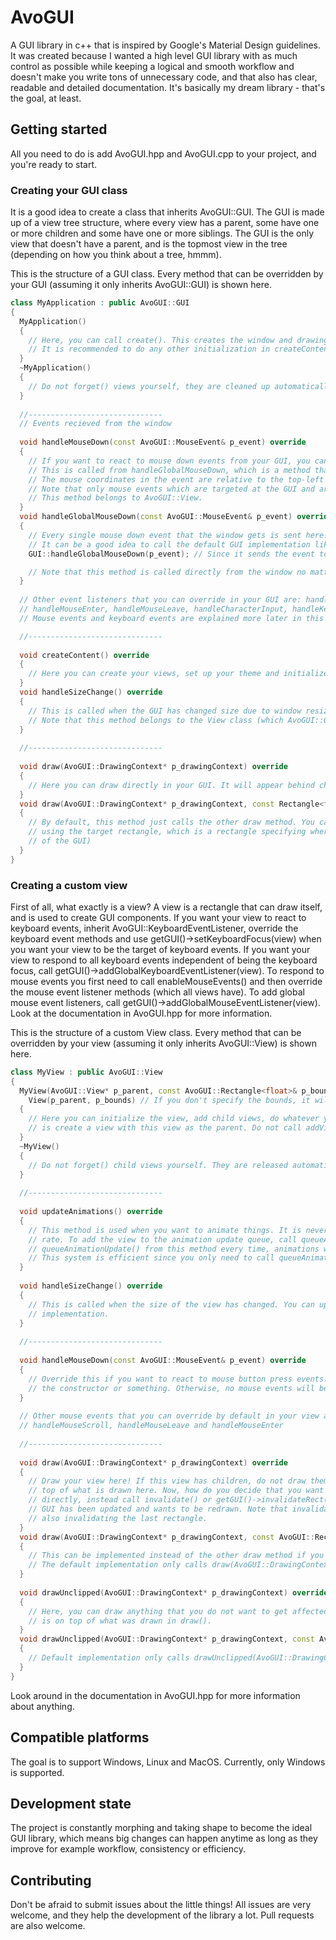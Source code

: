# AvoGUI
A GUI library in c++ that is inspired by Google's Material Design guidelines. It was created because I wanted a high level GUI library with as much control as possible while keeping a logical and smooth workflow and doesn't make you write tons of unnecessary code, and that also has clear, readable and detailed documentation. It's basically my dream library - that's the goal, at least.

## Getting started
All you need to do is add AvoGUI.hpp and AvoGUI.cpp to your project, and you're ready to start.

### Creating your GUI class
It is a good idea to create a class that inherits AvoGUI::GUI. The GUI is made up of a view tree structure, where every view has a parent, some have one or more children and some have one or more siblings. The GUI is the only view that doesn't have a parent, and is the topmost view in the tree (depending on how you think about a tree, hmmm).

This is the structure of a GUI class. Every method that can be overridden by your GUI (assuming it only inherits AvoGUI::GUI) is shown here.
```cpp
class MyApplication : public AvoGUI::GUI
{
  MyApplication()
  {
    // Here, you can call create(). This creates the window and drawing context that the GUI relies on.
    // It is recommended to do any other initialization in createContent().
  }
  ~MyApplication()
  {
    // Do not forget() views yourself, they are cleaned up automatically if they have a parent.
  }
  
  //------------------------------
  // Events recieved from the window
  
  void handleMouseDown(const AvoGUI::MouseEvent& p_event) override
  {
    // If you want to react to mouse down events from your GUI, you can do it here.
    // This is called from handleGlobalMouseDown, which is a method that sends the event down to all targeted views.
    // The mouse coordinates in the event are relative to the top-left corner of the GUI.
    // Note that only mouse events which are targeted at the GUI and aren't absorbed by children are received here.
    // This method belongs to AvoGUI::View.
  }
  void handleGlobalMouseDown(const AvoGUI::MouseEvent& p_event) override
  {
    // Every single mouse down event that the window gets is sent here.
    // It can be a good idea to call the default GUI implementation like this:
    GUI::handleGlobalMouseDown(p_event); // Since it sends the event to children.

    // Note that this method is called directly from the window no matter what, so never call addGlobalMouseEventListener(gui)...
  }
  
  // Other event listeners that you can override in your GUI are: handleMouseUp, handleDoubleClick, handleMouseMove, handleMouseScroll,
  // handleMouseEnter, handleMouseLeave, handleCharacterInput, handleKeyboardKeyDown and handleKeyboardKeyUp - as well as the global versions. 
  // Mouse events and keyboard events are explained more later in this readme.

  //------------------------------
  
  void createContent() override
  {
    // Here you can create your views, set up your theme and initialize other things. This method has no default implementation.
  }
  void handleSizeChange() override
  {
    // This is called when the GUI has changed size due to window resizing. This method has no default implementation.
    // Note that this method belongs to the View class (which AvoGUI::GUI inherits) and can be implemented on any view.
  }
  
  //------------------------------
  
  void draw(AvoGUI::DrawingContext* p_drawingContext) override
  {
    // Here you can draw directly in your GUI. It will appear behind child views. There is no default implementation.
  }
  void draw(AvoGUI::DrawingContext* p_drawingContext, const Rectangle<float>& p_targetRectangle) override
  {
    // By default, this method just calls the other draw method. You can use this one instead if you want to optimize drawing
    // using the target rectangle, which is a rectangle specifying where drawing is needed (relative to the top-left corner
    // of the GUI)
  }
}
```

### Creating a custom view
First of all, what exactly is a view? A view is a rectangle that can draw itself, and is used to create GUI components. If you want your view to react to keyboard events, inherit AvoGUI::KeyboardEventListener, override the keyboard event methods and use getGUI()->setKeyboardFocus(view) when you want your view to be the target of keyboard events. If you want your view to respond to all keyboard events independent of being the keyboard focus, call getGUI()->addGlobalKeyboardEventListener(view). To respond to mouse events you first need to call enableMouseEvents() and then override the mouse event listener methods (which all views have). To add global mouse event listeners, call getGUI()->addGlobalMouseEventListener(view). Look at the documentation in AvoGUI.hpp for more information. 

This is the structure of a custom View class. Every method that can be overridden by your view (assuming it only inherits AvoGUI::View) is shown here. 
```cpp
class MyView : public AvoGUI::View
{
  MyView(AvoGUI::View* p_parent, const AvoGUI::Rectangle<float>& p_bounds) : 
    View(p_parent, p_bounds) // If you don't specify the bounds, it will be initialized with a size of (0, 0) and position of (0, 0)
  {
    // Here you can initialize the view, add child views, do whatever you want. To add a child view, all you need to do
    // is create a view with this view as the parent. Do not call addView() yourself.
  }
  ~MyView()
  {
    // Do not forget() child views yourself. They are released automatically.
  }
  
  //------------------------------
  
  void updateAnimations() override
  {
    // This method is used when you want to animate things. It is never called more frequently than the monitor refresh
    // rate. To add the view to the animation update queue, call queueAnimationUpdate(). If you would call 
    // queueAnimationUpdate() from this method every time, animations would be updated constantly at the refresh rate. 
    // This system is efficient since you only need to call queueAnimationUpdate() when you know that your animation isn't done.
  }
  
  void handleSizeChange() override
  {
    // This is called when the size of the view has changed. You can update your layout here. There is no standard 
    // implementation.
  }
  
  //------------------------------
  
  void handleMouseDown(const AvoGUI::MouseEvent& p_event) override
  {
    // Override this if you want to react to mouse button press events. You first need to call enableMouseEvents(), in
    // the constructor or something. Otherwise, no mouse events will be recieved.
  }
  
  // Other mouse events that you can override by default in your view are: handleMouseUp, handleDoubleClick, handleMouseMove, 
  // handleMouseScroll, handleMouseLeave and handleMouseEnter
  
  //------------------------------
  
  void draw(AvoGUI::DrawingContext* p_drawingContext) override
  {
    // Draw your view here! If this view has children, do not draw them yourself. They are always drawn by the GUI, on
    // top of what is drawn here. Now, how do you decide that you want your view to get drawn? Do NOT call this method
    // directly, instead call invalidate() or getGUI()->invalidateRect(...) to tell the system that a portion of the
    // GUI has been updated and wants to be redrawn. Note that invalidate() cleans up if the view has been moved, by
    // also invalidating the last rectangle.
  }
  void draw(AvoGUI::DrawingContext* p_drawingContext, const AvoGUI::Rectangle<float>& p_targetRectangle) override
  {
    // This can be implemented instead of the other draw method if you want to know the rectangle that is going to be drawn. 
    // The default implementation only calls draw(AvoGUI::DrawingContext* p_drawingContext).
  }
  
  void drawUnclipped(AvoGUI::DrawingContext* p_drawingContext) override
  {
    // Here, you can draw anything that you do not want to get affected by any view clipping. Anything drawn here
    // is on top of what was drawn in draw().
  }
  void drawUnclipped(AvoGUI::DrawingContext* p_drawingContext, const AvoGUI::Rectangle<float>& p_targetRectangle) override
  {
    // Default implementation only calls drawUnclipped(AvoGUI::DrawingContext* p_drawingContext).
  }
}
```

Look around in the documentation in AvoGUI.hpp for more information about anything.

## Compatible platforms
The goal is to support Windows, Linux and MacOS. Currently, only Windows is supported.

## Development state
The project is constantly morphing and taking shape to become the ideal GUI library, which means big changes can happen anytime as long as they improve for example workflow, consistency or efficiency. 

## Contributing
Don't be afraid to submit issues about the little things! All issues are very welcome, and they help the development of the library a lot. Pull requests are also welcome.

